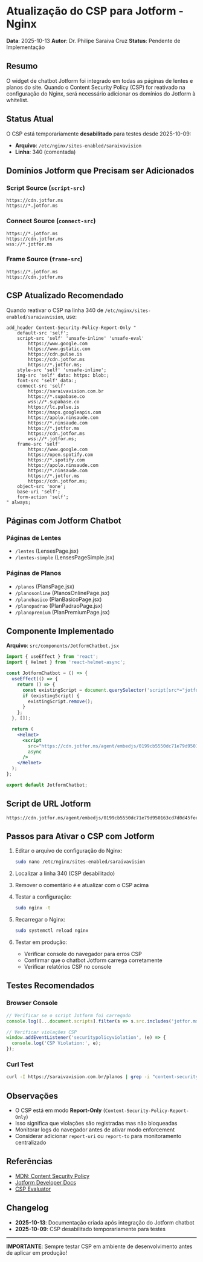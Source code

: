 # Atualização do CSP para Jotform - Nginx

**Data**: 2025-10-13
**Autor**: Dr. Philipe Saraiva Cruz
**Status**: Pendente de Implementação

## Resumo

O widget de chatbot Jotform foi integrado em todas as páginas de lentes e planos do site. Quando o Content Security Policy (CSP) for reativado na configuração do Nginx, será necessário adicionar os domínios do Jotform à whitelist.

## Status Atual

O CSP está temporariamente **desabilitado** para testes desde 2025-10-09:
- **Arquivo**: `/etc/nginx/sites-enabled/saraivavision`
- **Linha**: 340 (comentada)

## Domínios Jotform que Precisam ser Adicionados

### Script Source (`script-src`)
```
https://cdn.jotfor.ms
https://*.jotfor.ms
```

### Connect Source (`connect-src`)
```
https://*.jotfor.ms
https://cdn.jotfor.ms
wss://*.jotfor.ms
```

### Frame Source (`frame-src`)
```
https://*.jotfor.ms
https://cdn.jotfor.ms
```

## CSP Atualizado Recomendado

Quando reativar o CSP na linha 340 de `/etc/nginx/sites-enabled/saraivavision`, use:

```nginx
add_header Content-Security-Policy-Report-Only "
    default-src 'self';
    script-src 'self' 'unsafe-inline' 'unsafe-eval'
        https://www.google.com
        https://www.gstatic.com
        https://cdn.pulse.is
        https://cdn.jotfor.ms
        https://*.jotfor.ms;
    style-src 'self' 'unsafe-inline';
    img-src 'self' data: https: blob:;
    font-src 'self' data:;
    connect-src 'self'
        https://saraivavision.com.br
        https://*.supabase.co
        wss://*.supabase.co
        https://lc.pulse.is
        https://maps.googleapis.com
        https://apolo.ninsaude.com
        https://*.ninsaude.com
        https://*.jotfor.ms
        https://cdn.jotfor.ms
        wss://*.jotfor.ms;
    frame-src 'self'
        https://www.google.com
        https://open.spotify.com
        https://*.spotify.com
        https://apolo.ninsaude.com
        https://*.ninsaude.com
        https://*.jotfor.ms
        https://cdn.jotfor.ms;
    object-src 'none';
    base-uri 'self';
    form-action 'self';
" always;
```

## Páginas com Jotform Chatbot

### Páginas de Lentes
- `/lentes` (LensesPage.jsx)
- `/lentes-simple` (LensesPageSimple.jsx)

### Páginas de Planos
- `/planos` (PlansPage.jsx)
- `/planosonline` (PlanosOnlinePage.jsx)
- `/planobasico` (PlanBasicoPage.jsx)
- `/planopadrao` (PlanPadraoPage.jsx)
- `/planopremium` (PlanPremiumPage.jsx)

## Componente Implementado

**Arquivo**: `src/components/JotformChatbot.jsx`

```jsx
import { useEffect } from 'react';
import { Helmet } from 'react-helmet-async';

const JotformChatbot = () => {
  useEffect(() => {
    return () => {
      const existingScript = document.querySelector('script[src*="jotfor.ms/agent/embedjs"]');
      if (existingScript) {
        existingScript.remove();
      }
    };
  }, []);

  return (
    <Helmet>
      <script
        src="https://cdn.jotfor.ms/agent/embedjs/0199cb5550dc71e79d950163cd7d0d45fee0/embed.js"
        async
      />
    </Helmet>
  );
};

export default JotformChatbot;
```

## Script de URL Jotform
```
https://cdn.jotfor.ms/agent/embedjs/0199cb5550dc71e79d950163cd7d0d45fee0/embed.js
```

## Passos para Ativar o CSP com Jotform

1. Editar o arquivo de configuração do Nginx:
   ```bash
   sudo nano /etc/nginx/sites-enabled/saraivavision
   ```

2. Localizar a linha 340 (CSP desabilitado)

3. Remover o comentário `#` e atualizar com o CSP acima

4. Testar a configuração:
   ```bash
   sudo nginx -t
   ```

5. Recarregar o Nginx:
   ```bash
   sudo systemctl reload nginx
   ```

6. Testar em produção:
   - Verificar console do navegador para erros CSP
   - Confirmar que o chatbot Jotform carrega corretamente
   - Verificar relatórios CSP no console

## Testes Recomendados

### Browser Console
```javascript
// Verificar se o script Jotform foi carregado
console.log([...document.scripts].filter(s => s.src.includes('jotfor.ms')));

// Verificar violações CSP
window.addEventListener('securitypolicyviolation', (e) => {
  console.log('CSP Violation:', e);
});
```

### Curl Test
```bash
curl -I https://saraivavision.com.br/planos | grep -i "content-security"
```

## Observações

- O CSP está em modo **Report-Only** (`Content-Security-Policy-Report-Only`)
- Isso significa que violações são registradas mas não bloqueadas
- Monitorar logs do navegador antes de ativar modo enforcement
- Considerar adicionar `report-uri` ou `report-to` para monitoramento centralizado

## Referências

- [MDN: Content Security Policy](https://developer.mozilla.org/en-US/docs/Web/HTTP/CSP)
- [Jotform Developer Docs](https://www.jotform.com/developers/)
- [CSP Evaluator](https://csp-evaluator.withgoogle.com/)

## Changelog

- **2025-10-13**: Documentação criada após integração do Jotform chatbot
- **2025-10-09**: CSP desabilitado temporariamente para testes

---

**IMPORTANTE**: Sempre testar CSP em ambiente de desenvolvimento antes de aplicar em produção!
